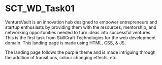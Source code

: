 # SCT_WD_Task01
VentureVault is an innovation hub designed to empower entrepreneurs and startup enthusiasts by providing them with the resources, mentorship, and networking opportunities needed to turn ideas into successful ventures. This is the first task from SkillCraft Technologies for the web development domain. This landing page is made using HTML, CSS, &amp; JS.

The landing page follows the purple theme and is made intriguing through the addition of transitions, colour changing effects, etc.
